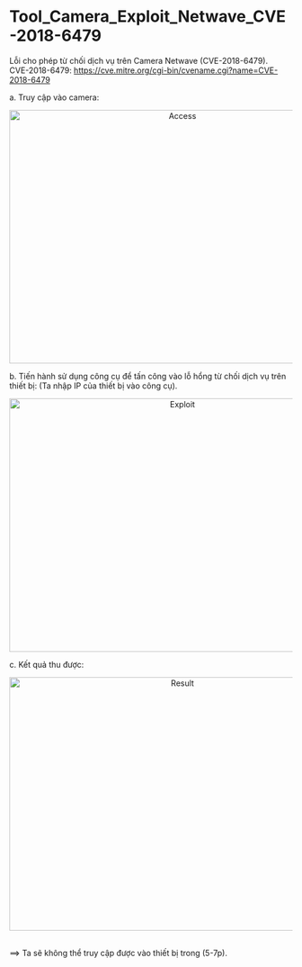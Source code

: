 # Tool_Camera_Exploit_Netwave_CVE-2018-6479

Lỗi cho phép từ chối dịch vụ trên Camera Netwave (CVE-2018-6479).  
CVE-2018-6479: https://cve.mitre.org/cgi-bin/cvename.cgi?name=CVE-2018-6479

a.	Truy cập vào camera:
<p align="center">
<img src="https://user-images.githubusercontent.com/75305251/154607372-2564ff1b-e261-4dad-bdef-1516c9325aad.png" alt="Access" height="450" width="600">
</p>

b.	Tiến hành sử dụng công cụ để tấn công vào lỗ hổng từ chối dịch vụ trên thiết bị: (Ta nhập IP của thiết bị vào công cụ).
<p align="center">
<img src="https://user-images.githubusercontent.com/75305251/154607390-7a08ca4b-dccf-4053-a49d-c2434397454d.png" alt="Exploit" height="450" width="600">
</p> 

c.	Kết quả thu được:
<p align="center">
<img src="https://user-images.githubusercontent.com/75305251/154607401-448b6dad-3b37-46d9-bf7a-1e6b545fcf6f.png" alt="Result" height="450" width="600">
</p>

<br>==> Ta sẽ không thể truy cập được vào thiết bị trong (5-7p).</br>
